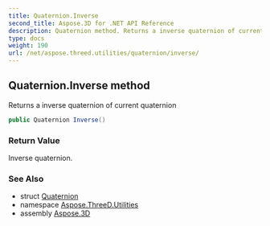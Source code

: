 ```yaml
---
title: Quaternion.Inverse
second_title: Aspose.3D for .NET API Reference
description: Quaternion method. Returns a inverse quaternion of current quaternion
type: docs
weight: 190
url: /net/aspose.threed.utilities/quaternion/inverse/
---
```

## Quaternion.Inverse method

Returns a inverse quaternion of current quaternion

```csharp
public Quaternion Inverse()
```

### Return Value

Inverse quaternion.

### See Also

* struct [Quaternion](../)
* namespace [Aspose.ThreeD.Utilities](../../quaternion/)
* assembly [Aspose.3D](../../../)


